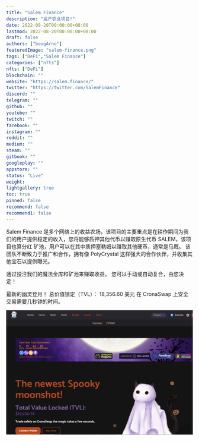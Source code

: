 ```yaml
---
title: "Salem Finance"
description: "高产农业项目!"
date: 2022-08-20T00:00:00+08:00
lastmod: 2022-08-20T00:00:00+08:00
draft: false
authors: ["boogArno"]
featuredImage: "salem-finance.png"
tags: ["DeFi","Salem Finance"]
categories: ["nfts"]
nfts: ["DeFi"]
blockchain: ""
website: "https://salem.finance/"
twitter: "https://twitter.com/SalemFinance"
discord: ""
telegram: ""
github: ""
youtube: ""
twitch: ""
facebook: ""
instagram: ""
reddit: ""
medium: ""
steam: ""
gitbook: ""
googleplay: ""
appstore: ""
status: "Live"
weight: 
lightgallery: true
toc: true
pinned: false
recommend: false
recommend1: false
---
```

Salem Finance 是多个网络上的收益农场，该项目的主要重点是在耕作期间为我们的用户提供稳定的收入，您将能够质押其他代币以赚取原生代币 SALEM，该项目也算分红 矿池，用户可以在其中质押塞勒姆以赚取其他硬币，通常是马厩。
该团队不断致力于推广和合作，拥有像 PolyCrystal 这样强大的合作伙伴，并收集其他宝石以提供曝光。

通过投注我们的魔法金库和矿池来赚取收益。 您可以手动或自动复合，由您决定！

最新的幽灵登月！
总价值锁定（TVL）：
18,356.60 美元
在 CronaSwap 上安全交易需要几秒钟的时间。

![salemfinance-dapp-defi-matic-image1_e0ce2525859f2a6105a577bc54fd81bc](salemfinance-dapp-defi-matic-image1_e0ce2525859f2a6105a577bc54fd81bc.png)